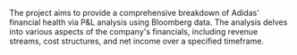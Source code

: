 The project aims to provide a comprehensive breakdown of Adidas' financial health via P&L analysis using Bloomberg data. The analysis delves into various aspects of the company's financials, including revenue streams, cost structures, and net income over a specified timeframe.
